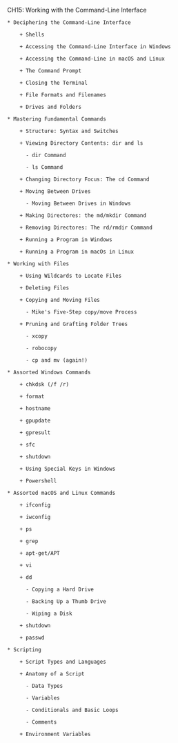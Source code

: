 CH15: Working with the Command-Line Interface

    * Deciphering the Command-Line Interface

        + Shells

        + Accessing the Command-Line Interface in Windows

        + Accessing the Command-Line in macOS and Linux

        + The Command Prompt

        + Closing the Terminal

        + File Formats and Filenames

        + Drives and Folders

    * Mastering Fundamental Commands

        + Structure: Syntax and Switches

        + Viewing Directory Contents: dir and ls

          - dir Command

          - ls Command

        + Changing Directory Focus: The cd Command

        + Moving Between Drives

          - Moving Between Drives in Windows

        + Making Directores: the md/mkdir Command

        + Removing Directores: The rd/rmdir Command

        + Running a Program in Windows

        + Running a Program in macOs in Linux

    * Working with Files

        + Using Wildcards to Locate Files

        + Deleting Files

        + Copying and Moving Files

          - Mike's Five-Step copy/move Process

        + Pruning and Grafting Folder Trees

          - xcopy

          - robocopy

          - cp and mv (again!)

    * Assorted Windows Commands

        + chkdsk (/f /r)

        + format

        + hostname

        + gpupdate

        + gpresult

        + sfc

        + shutdown

        + Using Special Keys in Windows

        + Powershell

    * Assorted macOS and Linux Commands

        + ifconfig

        + iwconfig

        + ps

        + grep

        + apt-get/APT

        + vi

        + dd

          - Copying a Hard Drive

          - Backing Up a Thumb Drive

          - Wiping a Disk

        + shutdown

        + passwd

    * Scripting

        + Script Types and Languages

        + Anatomy of a Script

          - Data Types

          - Variables

          - Conditionals and Basic Loops

          - Comments

        + Environment Variables
